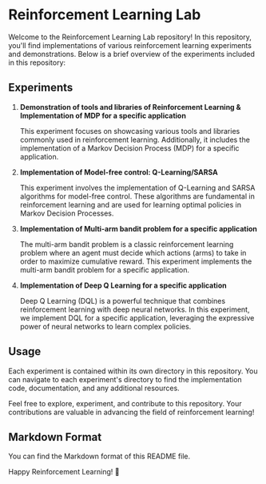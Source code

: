 # Reinforcement Learning Lab

Welcome to the Reinforcement Learning Lab repository! In this repository, you'll find implementations of various reinforcement learning experiments and demonstrations. Below is a brief overview of the experiments included in this repository:

## Experiments

1. **Demonstration of tools and libraries of Reinforcement Learning & Implementation of MDP for a specific application**
   
   This experiment focuses on showcasing various tools and libraries commonly used in reinforcement learning. Additionally, it includes the implementation of a Markov Decision Process (MDP) for a specific application.

2. **Implementation of Model-free control: Q-Learning/SARSA**
   
   This experiment involves the implementation of Q-Learning and SARSA algorithms for model-free control. These algorithms are fundamental in reinforcement learning and are used for learning optimal policies in Markov Decision Processes.

3. **Implementation of Multi-arm bandit problem for a specific application**
   
   The multi-arm bandit problem is a classic reinforcement learning problem where an agent must decide which actions (arms) to take in order to maximize cumulative reward. This experiment implements the multi-arm bandit problem for a specific application.

4. **Implementation of Deep Q Learning for a specific application**
   
   Deep Q Learning (DQL) is a powerful technique that combines reinforcement learning with deep neural networks. In this experiment, we implement DQL for a specific application, leveraging the expressive power of neural networks to learn complex policies.

## Usage

Each experiment is contained within its own directory in this repository. You can navigate to each experiment's directory to find the implementation code, documentation, and any additional resources.

Feel free to explore, experiment, and contribute to this repository. Your contributions are valuable in advancing the field of reinforcement learning!

## Markdown Format

You can find the Markdown format of this README file.

Happy Reinforcement Learning! 🚀
